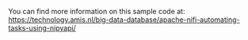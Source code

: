 You can find more information on this sample code at: https://technology.amis.nl/big-data-database/apache-nifi-automating-tasks-using-nipyapi/
